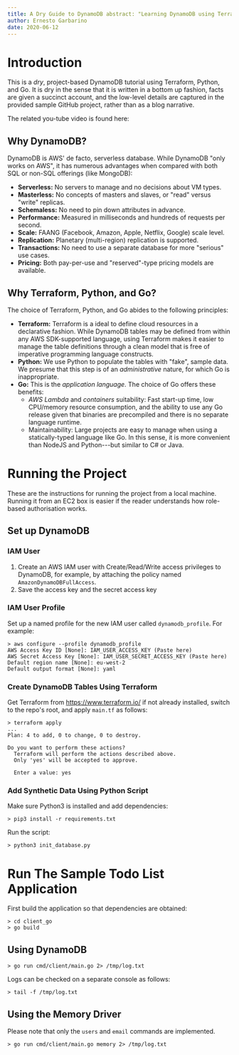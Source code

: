 ```yaml
---
title: A Dry Guide to DynamoDB abstract: "Learning DynamoDB using Terraform, Python, and Go."
author: Ernesto Garbarino
date: 2020-06-12
---
```


# Introduction

This is a _dry_, project-based DynamoDB tutorial using Terraform, Python, and Go. It is dry in the sense that it is written in a bottom up fashion, facts are given a succinct account, and the low-level details are captured in the provided sample GitHub project, rather than as a blog narrative.

The related you-tube video is found here:

## Why DynamoDB?

DynamoDB is AWS' de facto, serverless database. While DynamoDB "only works on AWS", it has numerous advantages when compared with both SQL or non-SQL offerings (like MongoDB):

* **Serverless:** No servers to manage and no decisions about VM types.
* **Masterless:** No concepts of masters and slaves, or "read" versus "write" replicas.
* **Schemaless:** No need to pin down attributes in advance. 
* **Performance:** Measured in milliseconds and hundreds of requests per second.
* **Scale:** FAANG (Facebook, Amazon, Apple, Netflix, Google) scale level. 
* **Replication:** Planetary (multi-region) replication is supported.
* **Transactions:** No need to use a separate database for more "serious" use cases.
* **Pricing:** Both pay-per-use and "reserved"-type pricing models are available. 

## Why Terraform, Python, and Go?

The choice of Terraform, Python, and Go abides to the following principles:

* **Terraform:** Terraform is a ideal to define cloud resources in a declarative fashion. While DynamoDB tables may be defined from within any AWS SDK-supported language, using Terraform makes it easier to manage the table definitions through a clean model that is free of imperative programming language constructs.
* **Python:** We use Python to populate the tables with "fake", sample data. We presume that this step is of an _administrative_ nature, for which Go is inappropriate.  
* **Go:** This is the _application language_. The choice of Go offers these benefits:
  * _AWS Lambda_ and _containers_ suitability: Fast start-up time, low CPU/memory resource consumption, and the ability to use any Go release given that binaries are precompiled and there is no separate language runtime.
  * Maintainability: Large projects are easy to manage when using a statically-typed language like Go. In this sense, it is more convenient than NodeJS and Python---but similar to C# or Java. 
  
# Running the Project

These are the instructions for running the project from a local machine. Running it from an EC2 box is easier if the reader understands how role-based authorisation works.

## Set up DynamoDB

### IAM User

1. Create an AWS IAM user with Create/Read/Write access privileges to DynamoDB, for example, by attaching the policy named `AmazonDynamoDBFullAccess`.
2. Save the access key and the secret access key

### IAM User Profile

Set up a named profile for the new IAM user called `dynamodb_profile`. For example:

```
> aws configure --profile dynamodb_profile
AWS Access Key ID [None]: IAM_USER_ACCESS_KEY (Paste here)
AWS Secret Access Key [None]: IAM_USER_SECRET_ACCESS_KEY (Paste here)
Default region name [None]: eu-west-2
Default output format [None]: yaml
```

### Create DynamoDB Tables Using Terraform

Get Terraform from https://www.terraform.io/ if not already installed, switch to the repo's root, and apply `main.tf` as follows: 

```
> terraform apply
...
Plan: 4 to add, 0 to change, 0 to destroy.

Do you want to perform these actions?
  Terraform will perform the actions described above.
  Only 'yes' will be accepted to approve.

  Enter a value: yes
```

### Add Synthetic Data Using Python Script

Make sure Python3 is installed and add dependencies:

```
> pip3 install -r requirements.txt
```

Run the script:

```
> python3 init_database.py
```

# Run The Sample Todo List Application

First build the application so that dependencies are obtained:

```
> cd client_go
> go build 
```
## Using DynamoDB

```
> go run cmd/client/main.go 2> /tmp/log.txt
```

Logs can be checked on a separate console as follows:

```
> tail -f /tmp/log.txt
```

## Using the Memory Driver

Please note that only the `users` and `email` commands are implemented.

```
> go run cmd/client/main.go memory 2> /tmp/log.txt
```


